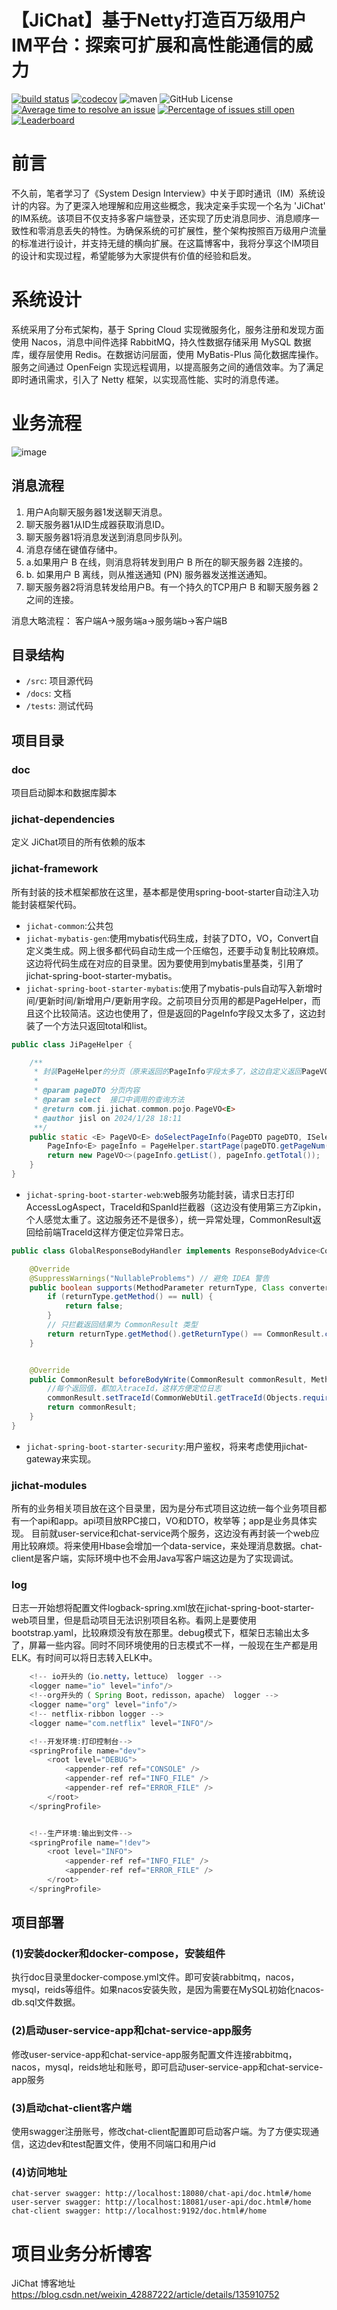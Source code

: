 # 【JiChat】基于Netty打造百万级用户IM平台：探索可扩展和高性能通信的威力

<!--
Travis CI 徽章：
访问 Travis CI，使用 GitHub 账户登录，并启用你的项目的构建。
在仓库的 Travis CI 页面找到 "Build Status" 徽章，选择需要的格式，然后将其添加到你的 README 文件中。
Codecov 徽章：

访问 Codecov，使用 GitHub 账户登录，并启用你的项目的代码覆盖率报告。
在仓库的 Codecov 页面找到 "Badge" 选项，选择需要的格式，然后将其添加到你的 README 文件中。
Maven中央仓库版本徽章：

访问 Shields.io，选择 "Maven Central"，输入你的 Maven 仓库坐标（group ID 和 artifact ID），然后生成徽章代码并添加到你的 README 文件中。
许可证信息徽章：

访问 Shields.io，选择 "License"，输入你的项目的许可证，然后生成徽章代码并添加到你的 README 文件中。
Is It Maintained 徽章：

访问 Is It Maintained，搜索你的项目，获取徽章代码并添加到你的 README 文件中。
-->
[![build status](https://app.travis-ci.com/jsl1992/JiChat.svg?branch=master)](https://travis-ci.com/jsl1992/jichat)
[![codecov](https://codecov.io/gh/jsl1992/JiChat/graph/badge.svg?token=NVFGT76HQF)](https://codecov.io/gh/jsl1992/JiChat)
![maven](https://img.shields.io/maven-central/v/com.ji.jichat/jichat.svg)
![GitHub License](https://img.shields.io/github/license/jsl1992/JiChat)
[![Average time to resolve an issue](http://isitmaintained.com/badge/resolution/jsl1992/JiChat.svg)](http://isitmaintained.com/project/jsl1992/JiChat "Average time to resolve an issue")
[![Percentage of issues still open](http://isitmaintained.com/badge/open/jsl1992/JiChat.svg)](http://isitmaintained.com/project/jsl1992/JiChat "Percentage of issues still open")
[![Leaderboard](https://img.shields.io/badge/JiChat-%E6%9F%A5%E7%9C%8B%E8%B4%A1%E7%8C%AE%E6%8E%92%E8%A1%8C%E6%A6%9C-orange)](https://github.com/jsl1992/JiChat)



# 前言
不久前，笔者学习了《System Design Interview》中关于即时通讯（IM）系统设计的内容。为了更深入地理解和应用这些概念，我决定亲手实现一个名为 'JiChat' 的IM系统。该项目不仅支持多客户端登录，还实现了历史消息同步、消息顺序一致性和零消息丢失的特性。为确保系统的可扩展性，整个架构按照百万级用户流量的标准进行设计，并支持无缝的横向扩展。在这篇博客中，我将分享这个IM项目的设计和实现过程，希望能够为大家提供有价值的经验和启发。



# 系统设计
系统采用了分布式架构，基于 Spring Cloud 实现微服务化，服务注册和发现方面使用 Nacos，消息中间件选择 RabbitMQ，持久性数据存储采用 MySQL 数据库，缓存层使用 Redis。在数据访问层面，使用 MyBatis-Plus 简化数据库操作。服务之间通过 OpenFeign 实现远程调用，以提高服务之间的通信效率。为了满足即时通讯需求，引入了 Netty 框架，以实现高性能、实时的消息传递。




# 业务流程
![image](https://github.com/jsl1992/JiChat/assets/34052259/7ccf4c17-59ef-4eff-991f-41c624812791)



## 消息流程
1. 用户A向聊天服务器1发送聊天消息。
2. 聊天服务器1从ID生成器获取消息ID。
3. 聊天服务器1将消息发送到消息同步队列。
4. 消息存储在键值存储中。
5. a.如果用户 B 在线，则消息将转发到用户 B 所在的聊天服务器 2连接的。
5. b. 如果用户 B 离线，则从推送通知 (PN) 服务器发送推送通知。
6. 聊天服务器2将消息转发给用户B。有一个持久的TCP用户 B 和聊天服务器 2 之间的连接。

消息大略流程： 客户端A→服务端a→服务端b→客户端B
## 目录结构

- `/src`: 项目源代码
- `/docs`: 文档
- `/tests`: 测试代码

## 项目目录

### doc
项目启动脚本和数据库脚本

### jichat-dependencies
定义 JiChat项目的所有依赖的版本

### jichat-framework
所有封装的技术框架都放在这里，基本都是使用spring-boot-starter自动注入功能封装框架代码。
- `jichat-common`:公共包
- `jichat-mybatis-gen`:使用mybatis代码生成，封装了DTO，VO，Convert自定义类生成。网上很多都代码自动生成一个压缩包，还要手动复制比较麻烦。这边将代码生成在对应的目录里。因为要使用到mybatis里基类，引用了jichat-spring-boot-starter-mybatis。
- `jichat-spring-boot-starter-mybatis`:使用了mybatis-puls自动写入新增时间/更新时间/新增用户/更新用字段。之前项目分页用的都是PageHelper，而且这个比较简洁。这边也使用了，但是返回的PageInfo字段又太多了，这边封装了一个方法只返回total和list。
```java
public class JiPageHelper {

    /**
     * 封装PageHelper的分页（原来返回的PageInfo字段太多了，这边自定义返回PageVO）
     *
     * @param pageDTO 分页内容
     * @param select  接口中调用的查询方法
     * @return com.ji.jichat.common.pojo.PageVO<E>
     * @author jisl on 2024/1/28 18:11
     **/
    public static <E> PageVO<E> doSelectPageInfo(PageDTO pageDTO, ISelect select) {
        PageInfo<E> pageInfo = PageHelper.startPage(pageDTO.getPageNum(), pageDTO.getPageSize()).doSelectPageInfo(select);
        return new PageVO<>(pageInfo.getList(), pageInfo.getTotal());
    }
}
```
- `jichat-spring-boot-starter-web`:web服务功能封装，请求日志打印AccessLogAspect，TraceId和SpanId拦截器（这边没有使用第三方Zipkin，个人感觉太重了。这边服务还不是很多），统一异常处理，CommonResult返回给前端TraceId这样方便定位异常日志。

```java
public class GlobalResponseBodyHandler implements ResponseBodyAdvice<CommonResult> {

    @Override
    @SuppressWarnings("NullableProblems") // 避免 IDEA 警告
    public boolean supports(MethodParameter returnType, Class converterType) {
        if (returnType.getMethod() == null) {
            return false;
        }
        // 只拦截返回结果为 CommonResult 类型
        return returnType.getMethod().getReturnType() == CommonResult.class;
    }


    @Override
    public CommonResult beforeBodyWrite(CommonResult commonResult, MethodParameter methodParameter, MediaType mediaType, Class<? extends HttpMessageConverter<?>> aClass, ServerHttpRequest serverHttpRequest, ServerHttpResponse serverHttpResponse) {
        //每个返回值，都加入traceId，这样方便定位日志
        commonResult.setTraceId(CommonWebUtil.getTraceId(Objects.requireNonNull(HttpContextUtil.getHttpServletRequest())));
        return commonResult;
    }
}
```
- `jichat-spring-boot-starter-security`:用户鉴权，将来考虑使用jichat-gateway来实现。


### jichat-modules
所有的业务相关项目放在这个目录里，因为是分布式项目这边统一每个业务项目都有一个api和app。api项目放RPC接口，VO和DTO，枚举等；app是业务具体实现。
目前就user-service和chat-service两个服务，这边没有再封装一个web应用比较麻烦。将来使用Hbase会增加一个data-service，来处理消息数据。chat-client是客户端，实际环境中也不会用Java写客户端这边是为了实现调试。

### log
日志一开始想将配置文件logback-spring.xml放在jichat-spring-boot-starter-web项目里，但是启动项目无法识别项目名称。看网上是要使用bootstrap.yaml，比较麻烦没有放在那里。debug模式下，框架日志输出太多了，屏幕一些内容。同时不同环境使用的日志模式不一样，一般现在生产都是用ELK。有时间可以将日志转入ELK中。

```java
    <!-- io开头的（io.netty，lettuce） logger -->
    <logger name="io" level="info"/>
    <!--org开头的（ Spring Boot，redisson，apache） logger -->
    <logger name="org" level="info"/>
    <!-- netflix-ribbon logger -->
    <logger name="com.netflix" level="INFO"/>

    <!--开发环境:打印控制台-->
    <springProfile name="dev">
        <root level="DEBUG">
            <appender-ref ref="CONSOLE" />
            <appender-ref ref="INFO_FILE" />
            <appender-ref ref="ERROR_FILE" />
        </root>
    </springProfile>


    <!--生产环境:输出到文件-->
    <springProfile name="!dev">
        <root level="INFO">
            <appender-ref ref="INFO_FILE" />
            <appender-ref ref="ERROR_FILE" />
        </root>
    </springProfile>
```
## 项目部署
### (1)安装docker和docker-compose，安装组件
执行doc目录里docker-compose.yml文件。即可安装rabbitmq，nacos，mysql，reids等组件。如果nacos安装失败，是因为需要在MySQL初始化nacos-db.sql文件数据。
### (2)启动user-service-app和chat-service-app服务
修改user-service-app和chat-service-app服务配置文件连接rabbitmq，nacos，mysql，reids地址和账号，即可启动user-service-app和chat-service-app服务
### (3)启动chat-client客户端
使用swagger注册账号，修改chat-client配置即可启动客户端。为了方便实现通信，这边dev和test配置文件，使用不同端口和用户id
### (4)访问地址
    chat-server swagger: http://localhost:18080/chat-api/doc.html#/home
    user-server swagger: http://localhost:18081/user-api/doc.html#/home
    chat-client swagger: http://localhost:9192/doc.html#/home

# 项目业务分析博客
JiChat 博客地址 [https://blog.csdn.net/weixin_42887222/article/details/135910752 ](https://blog.csdn.net/weixin_42887222/article/details/135910752)

